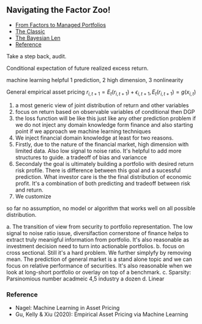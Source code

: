 
## Navigating the Factor Zoo!

- [From Factors to Managed Portfolios](#portfolio)
- [The Classic](#classic)
- [The Bayesian Len](#bayes)
- [Reference](#ref)

Take a step back, audit.

Conditional expectation of future realized excess return.

machine learning helpful 1 prediction, 2 high dimension, 3 nonlinearity


General empirical asset pricing 
$r_{i,t+1} = E_t(r_{i, t+1}) + \epsilon_{i,t+1},  E_t(r_{i, t+1}) = g(x_{i,t})$


1. a most generic view of joint distribution of return and other variables
2. focus on return based on observable variables of conditional then DGP 
3. the loss function will be like this just like any other prediction problem if we do not inject any domain knowledge form finance and also starting point if we approach we machine learning techniques
4. We inject financial domain knowledge at least for two reasons.
5. Firstly, due to the nature of the financial market, high dimension with limited data. Also low signal to noise ratio. It's helpful to add more structures to guide. a tradeoff of bias and variancce
6. Secondaly the goal is ultimately building a portfolio with desired return risk profile. There is difference between this goal and a sucessful prediction. What investor care is the the final distribution of economic profit. It's a combination of both predicting and tradeoff between risk and return. 
7. We customize

so far no assumption, no model or algorithm that works well on all possible distribution.

a. The transition of view from security to portfolio representation. The low signal to noise ratio issue, diversifaction cornerstone of finance helps to extract truly meanigful information from portfolio. It's also reasonable as investment decision need to turn into actionable portfolios. 
b. focus on cross sectional. Still it's a hard problem. We further simplyfy by removing mean. The prediction of general market is a stand alone topic and we can focus on relative performance of securities. It's also reasonable when we look at long-short portfolio or overlay on top of a benchmark. 
c. Sparsity: Parsinomious number acadmeic 4,5 industry a dozen 
d. Linear


### Reference <a name="ref"></a>
- Nagel: Machine Learning in Asset Pricing
- Gu, Kelly & Xiu (2020): Empirical Asset Pricing via Machine Learning
